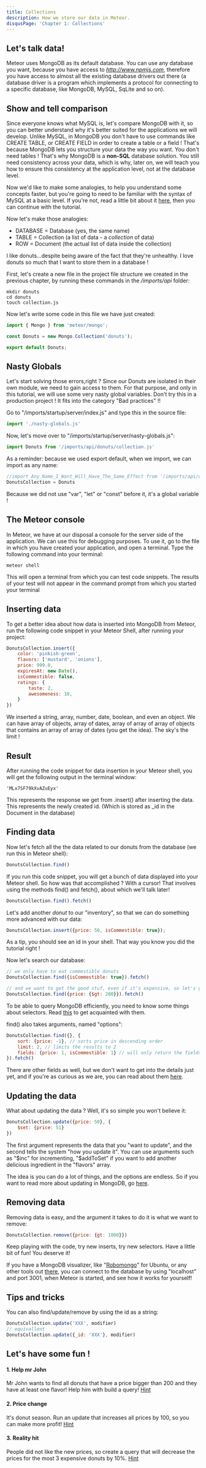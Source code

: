 ```yaml
---
title: Collections
description: How we store our data in Meteor.
disqusPage: 'Chapter 1: Collections'
---
```


## Let's talk data!

Meteor uses MongoDB as its default database. You can use any database you want, because you have access to 
*http://www.npmjs.com*, therefore you have access to almost all the existing database drivers out there 
(a database driver is a program which implements a protocol for connecting to a specific database, like MongoDB, MySQL, SqLite and so on). 

## Show and tell comparison
Since everyone knows what MySQL is, let's compare MongoDB with it, so you can better understand why it's better suited for the applications we will develop. 
Unlike MySQL, in MongoDB you don't have to use commands like CREATE TABLE, or CREATE FIELD in order to create a table or a field !
That's because MongoDB lets you structure your data the way you want. You don't need tables ! That's why MongoDB is a **non-SQL** database solution.
You still need consistency across your data, which is why, later on, we will teach you how to ensure this consistency at
 the application level, not at the database level.

Now we'd like to make some analogies, to help you understand some concepts faster, but you're going to need to be familiar 
with the syntax of MySQL at a basic level.
If you're not, read a little bit about it [here](https://www.tutorialspoint.com/mysql/), then you can continue with the tutorial.

Now let's make those analogies:
- DATABASE = Database (yes, the same name)
- TABLE = Collection (a list of data - a *collection* of data)
- ROW = Document (the actual list of data inside the collection)

I like donuts...despite being aware of the fact that they're unhealthy.
I love donuts so much that I want to store them in a database !

First, let's create a new file in the project file structure we created in the previous chapter, by running these commands
 in the */imports/api* folder:
```
mkdir donuts
cd donuts
touch collection.js
```

Now let's write some code in this file we have just created:

```js
import { Mongo } from 'meteor/mongo';

const Donuts = new Mongo.Collection('donuts');

export default Donuts;
```

## Nasty Globals

Let's start solving those errors,right ?
Since our Donuts are isolated in their own module, we need to gain access to them. For that purpose, and only in this tutorial, we will use some very nasty global variables.
Don't try this in a production project ! It fits into the category "Bad practices" !!

Go to "/imports/startup/server/index.js" and type this in the source file:

```js
import './nasty-globals.js'
```
Now, let's move over to "/imports/startup/server/nasty-globals.js":

```js
import Donuts from '/imports/api/donuts/collection.js'
```

As a reminder: because we used export default, when we import, we can import as any name:
```js
//import Any_Name_I_Want_Will_Have_The_Same_Effect from '/imports/api/donuts/collection.js'
DonutsCollection = Donuts 
```
Because we did not use "var", "let" or "const" before it, it's a global variable !

## The Meteor console
In Meteor, we have at our disposal a console for the server side of the application.
We can use this for debugging purposes.
To use it, go to the file in which you have created your application, and open a terminal.
Type the following command into your terminal:
```
meteor shell
```

This will open a terminal from which you can test code snippets. The results of your test will not appear in the command prompt 
from which you started your terminal

## Inserting data 
To get a better idea about how data is inserted into MongoDB from Meteor, run the following code snippet in your Meteor Shell, after running your project:
```js
DonutsCollection.insert({
    color: 'pinkish-green', 
    flavors: ['mustard', 'onions'], 
    price: 999.0, 
    expiresAt: new Date(),
    isCommestible: false,
    ratings: {
        taste: 2,
        awesomeness: 10,
    }
})
```

We inserted a string, array, number, date, boolean, and even an object. We can have array of objects, array of dates,
array of array of array of objects that contains an array of array of dates (you get the idea). The sky's the limit ! 

## Result

After running the code snippet for data insertion in your Meteor shell, you will get the following output in the terminal window:
```
'MLx7SF79kXvAZuEyx'
```

This represents the response we get from .insert() after inserting the data. This represents the newly created id. 
(Which is stored as _id in the Document in the database)


## Finding data
Now let's fetch all the the data related to our donuts from the database (we run this in Meteor shell):
```js
DonutsCollection.find()
```

If you run this code snippet, you will get a bunch of data displayed into your Meteor shell.
So how was that accomplished ?
With a cursor! That involves using the methods find() and fetch(), about which we'll talk later!

```js
DonutsCollection.find().fetch()
```

Let's add another *donut* to our "inventory", so that we can do something more advanced with our data: 
```js
DonutsCollection.insert({price: 50, isCommestible: true});
```
As a tip, you should see an id in your shell. That way you know you did the tutorial right !

Now let's search our database:
```js
// we only have to eat commestible donuts
DonutsCollection.find({isCommestible: true}).fetch()

// and we want to get the good stuf, even if it's expensive, so let's get the donuts with a price bigger than 200
DonutsCollection.find({price: {$gt: 200}}).fetch()
```
To be able to query MongoDB efficiently, you need to know some things about selectors.
Read [this](https://docs.mongodb.com/manual/reference/operator/query/#query-and-projection-operators) to get acquainted with them.

find() also takes arguments, named "options":
```js
DonutsCollection.find({}, {
    sort: {price: -1}, // sorts price in descending order
    limit: 2, // limits the results to 2
    fields: {price: 1, isCommestible: 1} // will only return the fields price and isCommestible
}).fetch()
```

There are other fields as well, but we don't want to get into the details just yet, and if you're as curious as we are, 
you can read about them [here](http://docs.meteor.com/api/collections.html#Mongo-Collection-find).

## Updating the data

What about updating the data ?
Well, it's so simple you won't believe it:
```js
DonutsCollection.update({price: 50}, {
    $set: {price: 51}
})
```

The first argument represents the data that you "want to update", and the second tells the system "how you update it". 
You can use arguments such as "$inc" for incrementing, 
"$addToSet" if you want to add another delicious ingredient in the "flavors" array.

The idea is you can do a lot of things, and the options are endless.
So if you want to read more about updating in MongoDB, go [here](https://docs.mongodb.com/manual/reference/operator/update/).

## Removing data

Removing data is easy, and the argument it takes to do it is what we want to remove:
```js
DonutsCollection.remove({price: {gt: 1000}})
```

Keep playing with the code, try new inserts, try new selectors. Have a little bit of fun! You deserve it!

If you have a MongoDB visualizer, like "[Robomongo](https://robomongo.org/)" for Ubuntu, or any other tools out [there](http://lmgtfy.com/?q=mongodb+admin+software),
you can connect to the database by using "localhost" and port 3001, when Meteor is started, and see how it works for yourself!


## Tips and tricks

You can also find/update/remove by using the id as a string:
```js
DonutsCollection.update('XXX', modifier)
// equivallent
DonutsCollection.update({_id: 'XXX'}, modifier)
```

## Let's have some fun !

#### 1. Help mr John
Mr John wants to find all donuts that have a price bigger than 200 and they have at least one flavor!
Help him with build a query! [Hint](https://docs.mongodb.com/manual/reference/operator/query/size/#op._S_size)

#### 2. Price change
It's donut season. Run an update that increases all prices by 100, so you can make more profit! 
[Hint](https://docs.mongodb.com/manual/reference/operator/update/inc/#up._S_inc)

#### 3. Reality hit
People did not like the new prices, so create a query that will decrease the prices for the most 3 expensive 
donuts by 10%. [Hint](https://docs.mongodb.com/manual/reference/operator/update/mul/#up._S_mul)








